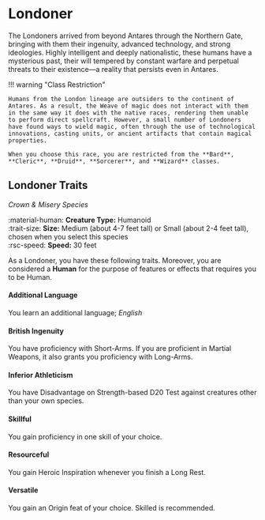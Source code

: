 # Londoner

The Londoners arrived from beyond Antares through the Northern Gate, bringing with them their ingenuity, advanced technology, and strong ideologies. Highly intelligent and deeply nationalistic, these humans have a mysterious past, their will tempered by constant warfare and perpetual threats to their existence—a reality that persists even in Antares.

!!! warning "Class Restriction"

    Humans from the London lineage are outsiders to the continent of Antares. As a result, the Weave of magic does not interact with them in the same way it does with the native races, rendering them unable to perform direct spellcraft. However, a small number of Londoners have found ways to wield magic, often through the use of technological innovations, casting units, or ancient artifacts that contain magical properties.

    When you choose this race, you are restricted from the **Bard**, **Cleric**, **Druid**, **Sorcerer**, and **Wizard** classes.

## Londoner Traits

*Crown & Misery Species*

:material-human: **Creature Type:** Humanoid  
:trait-size: **Size:** Medium (about 4-7 feet tall) or Small (about 2-4 feet tall), chosen when you select this species  
:rsc-speed: **Speed:** 30 feet

As a Londoner, you have these following traits. Moreover, you are considered a **Human** for the purpose of features or effects that requires you to be Human.

#### Additional Language

You learn an additional language; *English*

#### British Ingenuity

You have proficiency with Short-Arms. If you are proficient in Martial Weapons, it also grants you proficiency with Long-Arms.

#### Inferior Athleticism

You have Disadvantage on Strength-based D20 Test against creatures other than your own species.

#### Skillful

You gain proficiency in one skill of your choice.

#### Resourceful

You gain Heroic Inspiration whenever you finish a Long Rest.

#### Versatile

You gain an Origin feat of your choice. Skilled is recommended.
